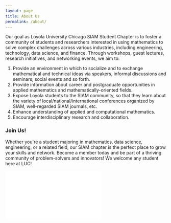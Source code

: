 ```yaml
---
layout: page
title: About Us
permalink: /about/
---
```

Our goal as Loyola University Chicago SIAM Student Chapter is to foster a community of students and researchers interested in using mathematics to solve complex challenges across various industries, including engineering, technology, data science, and finance. Through workshops, guest lectures, research initiatives, and networking events, we aim to:

1. Provide an environment in which to socialize and to exchange mathematical and technical ideas via speakers, informal discussions and seminars, social events and so forth.
2. Provide information about career and postgraduate opportunities in applied mathematics and mathematically-oriented fields.
3. Expose Loyola students to the SIAM community, so that they learn about the variety of local/national/international conferences organized by SIAM, well-regarded SIAM journals, etc.
4. Enhance understanding of applied and computational mathematics.
6. Encourage interdisciplinary research and collaboration.

### Join Us!
Whether you're a student majoring in mathematics, data science, engineering, or a related field, our SIAM chapter is the perfect place to grow your skills and network. Become a member today and be part of a thriving community of problem-solvers and innovators! We welcome any student here at LUC!

![Flyer](/assets/Flyer.pdf)
